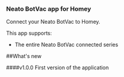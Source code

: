 ### Neato BotVac app for Homey  
Connect your Neato BotVac to Homey.

This app supports:
* The entire Neato BotVac connected series

##What's new

####v1.0.0
First version of the application
